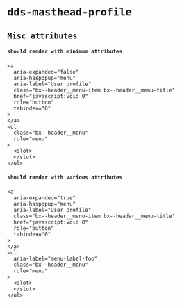 # `dds-masthead-profile`

## `Misc attributes`

####   `should render with minimum attributes`

```
<a
  aria-expanded="false"
  aria-haspopup="menu"
  aria-label="User profile"
  class="bx--header__menu-item bx--header__menu-title"
  href="javascript:void 0"
  role="button"
  tabindex="0"
>
</a>
<ul
  class="bx--header__menu"
  role="menu"
>
  <slot>
  </slot>
</ul>

```

####   `should render with various attributes`

```
<a
  aria-expanded="true"
  aria-haspopup="menu"
  aria-label="User profile"
  class="bx--header__menu-item bx--header__menu-title"
  href="javascript:void 0"
  role="button"
  tabindex="0"
>
</a>
<ul
  aria-label="menu-label-foo"
  class="bx--header__menu"
  role="menu"
>
  <slot>
  </slot>
</ul>

```

